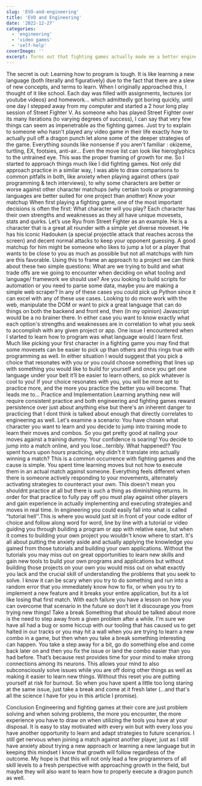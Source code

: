 ```yaml
---
slug: 'EVO-and-engineering'
title: 'EVO and Engineering'
date: '2022-12-27'
categories:
  - 'engineering'
  - 'video games'
  - 'self-help'
coverImage: ''
excerpt: Turns out that fighting games actually made me a better engineer.
---
```


The secret is out: Learning how to program is tough. It is like learning a new language (both literally and figuratively) due to the fact that there are a slew of new concepts, and terms to learn. When I originally approached this, I thought of it like school. Each day was filled with assignments, lectures (or youtube videos) and homework... which admittedly got boring quickly, until one day I stepped away from my computer and started a 2 hour long play session of Street Fighter V. 
As someone who has played Street Fighter over its many iterations (to varying degrees of success), I can say that very few things can seem as impenetrable as the fighting games. Just try to explain to someone who hasn't played any video game in their life exactly how to actually pull off a dragon punch let alone some of the deeper strategies of the game. Everything sounds like nonsense if you aren't familiar : okizeme, turtling, EX, footsies, anti-air... Even the move list can look like hieroglyphics to the untrained eye. 
This was the proper framing of growth for me. So I started to approach things much like I did fighting games. Not only did approach practice in a similar way, I was able to draw comparisons to common pitfalls in both, like anxiety when playing against others (pair programming & tech interviews), to why some characters are better or worse against other character matchups (why certain tools or programming languages are better suited for one project than another)
Know your matchup
When first playing a fighting game, one of the most important decisions is often the first: What character will you play? Each character has their own strengths and weaknesses as they all have unique movesets, stats and quirks. Let’s use Ryu from Street Fighter as an example. He is a character that is a great all rounder with a simple yet diverse moveset. He has his iconic Hadouken (a special projectile attack that reaches across the screen) and decent normal attacks to keep your opponent guessing. A good matchup for him might be someone who likes to jump a lot or a player that wants to be close to you as much as possible but not all matchups with him are this favorable. Using this to frame an approach to a project we can think about these two simple questions: What are we trying to build and what trade offs are we going to encounter when deciding on what tooling and language/ framework we should use? Are you looking to build scripts for automation or you need to parse some data, maybe you are making a simple web scraper? In any of these cases you could pick up Python since it can excel with any of these use cases. Looking to do more work with the web, manipulate the DOM or want to pick a great language that can do things on both the backend and front end, then (in my opinion) Javascript would be a no brainer there. In either case you want to know exactly what each option's strengths and weaknesses are in correlation to what you seek to accomplish with any given project or app. 
One issue I encountered when I started to learn how to program was what language would I learn first. Much like picking your first character in a fighting game you may find that some movesets can be easier to pick up than others and this rings true with programming as well. In either situation I would suggest that you pick a choice that resonates with you or you could choose something that lines up with something you would like to build for yourself and once you get one language under your belt it’ll be easier to learn others, so pick whatever is cool to you! If your choice resonates with you, you will be more apt to practice more, and the more you practice the better you will become. That leads me to…
Practice and Implementation
Learning anything new will require consistent practice and both engineering and fighting games reward persistence over just about anything else but there's an inherent danger to practicing that I dont think is talked about enough that directly correlates to engineering as well. 
Let's examine a scenario:
You have chosen what character you want to learn and you decide to jump into training mode to learn their moves and combos. So you get pretty good at nailing your moves against a training dummy. Your confidence is soaring! You decide to jump into a match online, and you lose…terribly. What happened!? You spent hours upon hours practicing, why didn't it translate into actually winning a match? 
This is a common occurrence with fighting games and the cause is simple. You spent time learning moves but not how to execute them in an actual match against someone. Everything feels different when there is someone actively responding to your movements, alternately activating strategies to counteract your own. This doesn't mean you shouldnt practice at all but there is such a thing as diminishing returns. In order for that practice to fully pay off you must play against other players and gain experience in actually implementing and executing strategies and moves in real time.
In engineering you could easily fall into what is called “tutorial hell''.This is where you would just sit in front of your code editor of choice and follow along word for word, line by line with a tutorial or video guiding you through building a program or app with relative ease, but when it comes to building your own project you wouldn't know where to start. It's all about putting the anxiety aside and actually applying the knowledge you gained from those tutorials and building your own applications. Without the tutorials you may miss out on great opportunities to learn new skills and gain new tools to build your own programs and applications but without building those projects on your own you would miss out on what exactly you lack and the crucial skill of understanding the problems that you seek to solve. I know it can be scary when you try to do something and run into a random error that you immediately know how to fix, or when you try to implement a new feature and it breaks your entire application, but its a lot like losing that first match. With each failure you have a lesson on how you can overcome that scenario in the future so don’t let it discourage you from trying new things!
Take a break
Something that should be talked about more is the need to step away from a given problem after a while. I'm sure we have all had a bug or some hiccup with our tooling that has caused us to get halted in our tracks or you may hit a wall when you are trying to learn a new combo in a game, but then when you take a break something interesting can happen. You take a step away for a bit, go do something else and come back later on and then you fix the issue or land the combo easier than you had before. That’s because rest provides time for your mind to make strong connections among its neurons. This allows your mind to also subconsciously solve issues while you are off doing other things as well as making it easier to learn new things. Without this reset you are putting yourself at risk for burnout. So when you have spent a little too long staring at the same issue, just take a break and come at it fresh later (...and that's all the science I have for you in this article I promise).

Conclusion 
Engineering and fighting games at their core are just problem solving and when solving problems, the more you encounter, the more experience you have to draw on when utilizing the tools you have at your disposal. It is easy to stay motivated with every win but with every loss you have another opportunity to learn and adapt strategies to future scenarios. I still get nervous when joining a match against another player, just as I still have anxiety about trying a new approach or learning a new language but in keeping this mindset I know that growth will follow regardless of the outcome. 
My hope is that this will not only lead a few programmers of all skill levels to a fresh perspective with approaching growth in the field, but maybe they will also want to learn how to properly execute a dragon punch as well.


